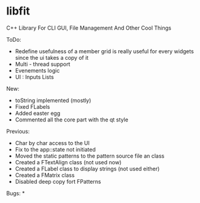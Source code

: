 # libfit
C++ Library For CLI GUI, File Management And Other Cool Things

ToDo:
* Redefine usefulness of a member grid is really useful for every widgets since the ui takes a copy of it
* Multi - thread support
* Evenements logic
* UI : Inputs
       Lists

New:
* toString implemented (mostly)
* Fixed FLabels
* Added easter egg
* Commented all the core part with the qt style

Previous:
* Char by char access to the UI
* Fix to the app::state not initiated
* Moved the static patterns to the pattern source file an class
* Created a FTextAlign class (not used now)
* Created a FLabel class to display strings (not used either)
* Created a FMatrix class
* Disabled deep copy fort FPatterns 

Bugs:
* 
